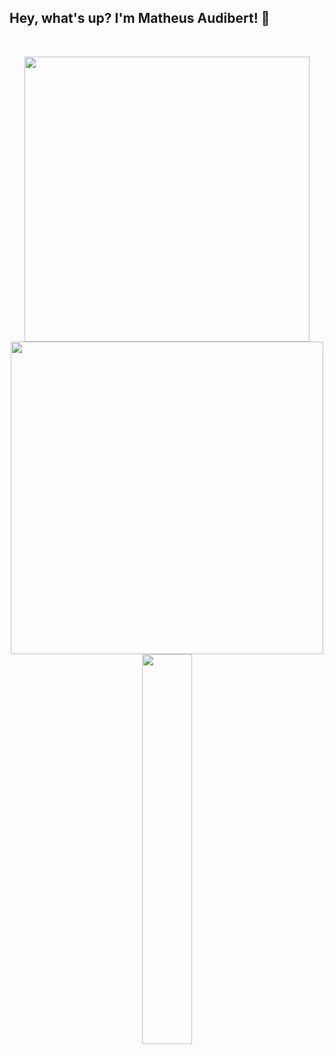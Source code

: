 ## Hey, what's up? I'm Matheus Audibert! 🌌 

&nbsp;

<div align="center">
  <img width="456px" src="https://github-readme-stats.vercel.app/api?username=matheusaudibert&theme=blue_navy&hide_border=true&include_all_commits=false&count_private=false"/>
  <img width="500px" src="https://github-readme-streak-stats.herokuapp.com/?user=matheusaudibert&theme=blue_navy&hide_border=true"/>
  <img width="40%" src="https://github-readme-stats.vercel.app/api/top-langs/?username=matheusaudibert&theme=blue_navy&hide_border=true&include_all_commits=false&count_private=false&layout=compact"/>
</div>
